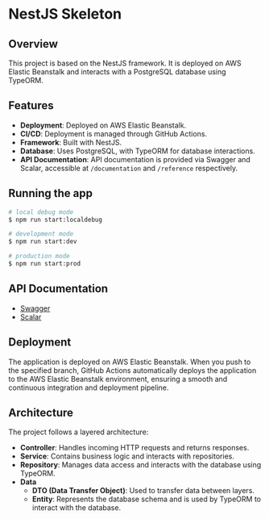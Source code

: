 # NestJS Skeleton

## Overview

This project is based on the NestJS framework. It is deployed on AWS Elastic Beanstalk and interacts with a PostgreSQL database using TypeORM.

## Features

- **Deployment**: Deployed on AWS Elastic Beanstalk.
- **CI/CD**: Deployment is managed through GitHub Actions.
- **Framework**: Built with NestJS.
- **Database**: Uses PostgreSQL, with TypeORM for database interactions.
- **API Documentation**: API documentation is provided via Swagger and Scalar, accessible at `/documentation` and `/reference` respectively.

## Running the app

```bash
# local debug mode
$ npm run start:localdebug

# development mode
$ npm run start:dev

# production mode
$ npm run start:prod
```

## API Documentation

- [Swagger](your-domain/documentation)
- [Scalar](your-domain/reference)

## Deployment

The application is deployed on AWS Elastic Beanstalk. When you push to the specified branch, GitHub Actions automatically deploys the application to the AWS Elastic Beanstalk environment, ensuring a smooth and continuous integration and deployment pipeline.

## Architecture

The project follows a layered architecture:

- **Controller**: Handles incoming HTTP requests and returns responses.
- **Service**: Contains business logic and interacts with repositories.
- **Repository**: Manages data access and interacts with the database using TypeORM.
- **Data**
  - **DTO (Data Transfer Object)**: Used to transfer data between layers.
  - **Entity**: Represents the database schema and is used by TypeORM to interact with the database.

